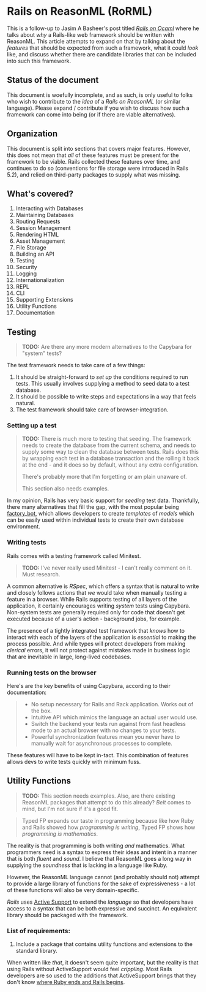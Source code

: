 # Rails on ReasonML (RoRML)

This is a follow-up to Jasim A Basheer's post titled [_Rails on Ocaml_](https://protoship.io/blog/rails-on-ocaml/) where he talks about _why_ a Rails-like web framework should be written with ReasonML. This article attempts to expand on that by talking about the _features_ that should be expected from such a framework, what it could _look_ like, and discuss whether there are candidate libraries that can be included into such this framework.

## Status of the document

This document is woefully incomplete, and as such, is only useful to folks who wish to contribute to the _idea_ of a _Rails on ReasonML_ (or similar language). Please expand / contribute if you wish to discuss how such a framework can come into being (or if there are viable alternatives).

## Organization

This document is split into sections that covers major features. However, this does not mean that _all_ of these features must be present for the framework to be viable. Rails collected these features over time, and continues to do so (conventions for file storage were introduced in Rails 5.2), and relied on third-party packages to supply what was missing.

## What's covered?

1. Interacting with Databases
2. Maintaining Databases
3. Routing Requests
4. Session Management
5. Rendering HTML
6. Asset Management
7. File Storage
8. Building an API
9. Testing
10. Security
11. Logging
12. Internationalization
13. REPL
14. CLI
15. Supporting Extensions
16. Utility Functions
17. Documentation

## Testing


> **TODO:** Are there any more modern alternatives to the Capybara for "system" tests?

The test framework needs to take care of a few things:

1. It should be straight-forward to _set up_ the conditions required to run tests. This usually involves supplying a method to seed data to a test database.
2. It should be possible to write steps and expectations in a way that feels natural.
3. The test framework should take care of browser-integration.

### Setting up a test


> **TODO:** There is much more to testing that seeding. The framework needs to create the database from the current schema, and needs to supply some way to clean the database between tests. Rails does this by wrapping each test in a database transaction and the rolling it back at the end - and it does so by default, without any extra configuration.
>
> There's probably more that I'm forgetting or am plain unaware of.
>
> This section also needs examples.


In my opinion, Rails has very basic support for _seeding_ test data. Thankfully, there many alternatives that fill the gap, with the most popular being [factory_bot](https://github.com/thoughtbot/factory_bot), which allows developers to create _templates_ of _models_ which can be easily used within individual tests to create their own database environment.

### Writing tests

Rails comes with a testing framework called Minitest.

> **TODO:**  I've never really used Minitest - I can't really comment on it. Must research.

A common alternative is _RSpec_, which offers a syntax that is natural to write and closely follows actions that _we_ would take when manually testing a feature in a browser. While Rails supports testing of all layers of the application, it certainly encourages writing _system_ tests using Capybara. Non-system tests are generally required only for code that doesn't get executed because of a user's action - background jobs, for example.

The presence of a tightly integrated test framework that _knows_ how to interact with each of the layers of the application is _essential_ to making the process possible. And while types will protect developers from making _clerical_ errors, it will not protect against mistakes made in business logic that are inevitable in large, long-lived codebases.

### Running tests on the browser

Here's are the key benefits of using Capybara, according to their documentation:

> - No setup necessary for Rails and Rack application. Works out of the box.
> - Intuitive API which mimics the language an actual user would use.
> - Switch the backend your tests run against from fast headless mode to an actual browser with no changes to your tests.
> - Powerful synchronization features mean you never have to manually wait for asynchronous processes to complete.

These features will have to be kept in-tact. This combination of features allows devs to write tests quickly with minimum fuss.

## Utility Functions

> **TODO:** This section needs examples. Also, are there existing ReasonML packages that attempt to do this already? _Belt_ comes to mind, but I'm not sure if it's a good fit.

> Typed FP expands our taste in programming because like how Ruby and Rails showed how _programming is writing_, Typed FP shows how _programming is mathematics_.

The reality is that programming is both writing _and_ mathematics. What programmers need is a syntax to express their ideas and intent in a manner that is both _fluent_ and _sound_. I believe that ReasonML goes a long way in supplying the _soundness_ that is lacking in a language like Ruby.

However, the ReasonML language cannot (and probably should not) attempt to provide a large library of functions for the sake of expressiveness - a lot of these functions will also be very domain-specific.

_Rails_ uses [Active Support](https://guides.rubyonrails.org/active_support_core_extensions.html) to extend the _language_ so that developers have access to a syntax that can be both expressive and succinct. An equivalent library should be packaged with the framework.

### List of requirements:

1. Include a package that contains utility functions and extensions to the standard library.

When written like _that_, it doesn't seem quite important, but the reality is that using Rails without ActiveSupport would feel _crippling_. Most Rails developers are so used to the additions that ActiveSupport brings that they don't know [where Ruby ends and Rails begins](https://railshurts.com/quiz/).
